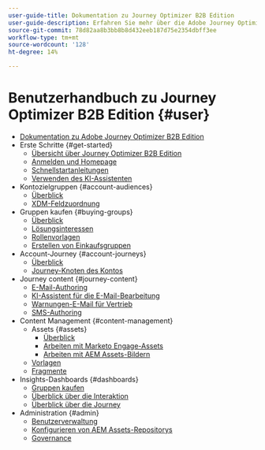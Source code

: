 ```yaml
---
user-guide-title: Dokumentation zu Journey Optimizer B2B Edition
user-guide-description: Erfahren Sie mehr über die Adobe Journey Optimizer B2B Edition und wie Sie sie verwenden können, um Konto- und Einkaufsgruppen-Journey mithilfe integrierter generativer KI und branchenführender Automatisierung zu orchestrieren.
source-git-commit: 78d82aa8b3bb8b8d432eeb187d75e2354dbff3ee
workflow-type: tm+mt
source-wordcount: '128'
ht-degree: 14%

---
```



# Benutzerhandbuch zu Journey Optimizer B2B Edition {#user}

+ [Dokumentation zu Adobe Journey Optimizer B2B Edition](guide-overview.md)
+ Erste Schritte {#get-started}
   + [Übersicht über Journey Optimizer B2B Edition](about-journey-optimizer-b2b-edition.md)
   + [Anmelden und Homepage](home-page.md)
   + [Schnellstartanleitungen](./start/get-started.md)
   + [Verwenden des KI-Assistenten](./start/ai-assistant.md)
+ Kontozielgruppen {#account-audiences}
   + [Überblick](./audiences/account-audience-overview.md)
   + [XDM-Feldzuordnung](./data/field-mapping.md)
+ Gruppen kaufen {#buying-groups}
   + [Überblick](./buying-groups/buying-groups-overview.md)
   + [Lösungsinteressen](./buying-groups/solution-interests.md)
   + [Rollenvorlagen](./buying-groups/buying-groups-role-templates.md)
   + [Erstellen von Einkaufsgruppen](./buying-groups/buying-groups-create.md)
+ Account-Journey {#account-journeys}
   + [Überblick](./journeys/journey-overview.md)
   + [Journey-Knoten des Kontos](./journeys/journey-nodes.md)
+ Journey content {#journey-content}
   + [E-Mail-Authoring](./content/email-authoring.md)
   + [KI-Assistent für die E-Mail-Bearbeitung](./content/ai-assistant-emails.md)
   + [Warnungen-E-Mail für Vertrieb](./content/sales-alert-email.md)
   + [SMS-Authoring](./content/sms-authoring.md)
+ Content Management {#content-management}
   + Assets {#assets}
      + [Überblick](./content/assets-overview.md)
      + [Arbeiten mit Marketo Engage-Assets](./content/marketo-engage-design-studio.md)
      + [Arbeiten mit AEM Assets-Bildern](./content/aem-assets.md)
   + [Vorlagen](./content/email-templates.md)
   + [Fragmente](./content/fragments.md)
+ Insights-Dashboards {#dashboards}
   + [Gruppen kaufen](./dashboards/buying-groups-dashboard.md)
   + [Überblick über die Interaktion](./dashboards/engagement-dashboard.md)
   + [Überblick über die Journey](./dashboards/journeys-dashboard.md)
+ Administration {#admin}
   + [Benutzerverwaltung](./admin/user-management.md)
   + [Konfigurieren von AEM Assets-Repositorys](./admin/configure-aem-repositories.md)
   + [Governance](./admin/governance.md)
